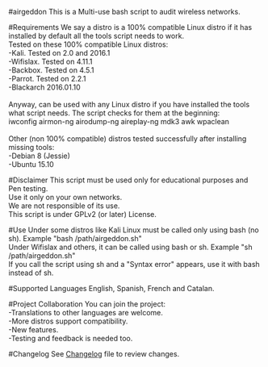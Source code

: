 #airgeddon
This is a Multi-use bash script to audit wireless networks.<br>

#Requirements
We say a distro is a 100% compatible Linux distro if it has installed by default all the tools script needs to work.<br>
Tested on these 100% compatible Linux distros:<br>
-Kali. Tested on 2.0 and 2016.1<br>
-Wifislax. Tested on 4.11.1<br>
-Backbox. Tested on 4.5.1<br>
-Parrot. Tested on 2.2.1<br>
-Blackarch 2016.01.10<br>
<br>
Anyway, can be used with any Linux distro if you have installed the tools what script needs. The script checks for them at the beginning:<br>
iwconfig airmon-ng airodump-ng aireplay-ng mdk3 awk wpaclean<br>
<br>
Other (non 100% compatible) distros tested successfully after installing missing tools:<br>
-Debian 8 (Jessie)<br>
-Ubuntu 15.10<br>

#Disclaimer
This script must be used only for educational purposes and Pen testing.<br>
Use it only on your own networks.<br>
We are not responsible of its use.<br>
This script is under GPLv2 (or later) License.<br>

#Use
Under some distros like Kali Linux must be called only using bash (no sh). Example "bash /path/airgeddon.sh"<br>
Under Wifislax and others, it can be called using bash or sh. Example "sh /path/airgeddon.sh"<br>
If you call the script using sh and a "Syntax error" appears, use it with bash instead of sh.<br>

#Supported Languages
English, Spanish, French and Catalan.<br>

#Project Collaboration
You can join the project:<br>
-Translations to other languages are welcome.<br>
-More distros support compatibility.<br>
-New features.<br>
-Testing and feedback is needed too.<br>

#Changelog
See <a href="https://github.com/v1s1t0r1sh3r3/airgeddon/blob/master/changelog.txt">Changelog</a> file to review changes.<br>